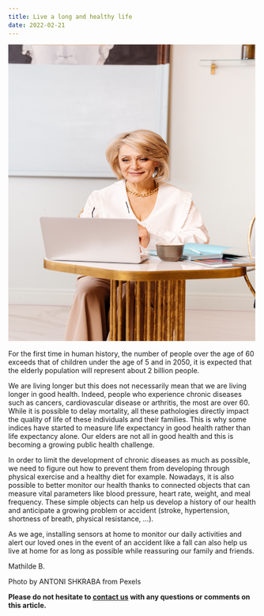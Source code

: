 ```yaml
---
title: Live a long and healthy life
date: 2022-02-21
---
```


<img src="assets/images/2022-02-21-Aging-well.jpg"	title="old woman looking at a laptop" width="500" height="600" />

For the first time in human history, the number of people over the age of 60 exceeds that of children under the age of 5 and in 2050, it is expected that the elderly population will represent about 2 billion people. 

We are living longer but this does not necessarily mean that we are living longer in good health. Indeed, people who experience chronic diseases such as cancers, cardiovascular disease or arthritis, the most are over 60. While it is possible to delay mortality, all these pathologies directly impact the quality of life of these individuals and their families. This is why some indices have started to measure life expectancy in good health rather than life expectancy alone. Our elders are not all in good health and this is becoming a growing public health challenge.

In order to limit the development of chronic diseases as much as possible, we need to figure out how to prevent them from developing through physical exercise and a healthy diet for example. Nowadays, it is also possible to better monitor our health thanks to connected objects that can measure vital parameters like blood pressure, heart rate, weight, and meal frequency.  These simple objects can help us develop a history of our health and anticipate a growing problem or accident (stroke, hypertension, shortness of breath, physical resistance, ...). 

As we age, installing sensors at home to monitor our daily activities and alert our loved ones in the event of an accident like a fall can also help us live at home for as long as possible while reassuring our family and friends.

Mathilde B.

Photo by ANTONI SHKRABA from Pexels

 **Please do not hesitate to [contact us](contact_us.md) with any questions or comments on this article.**
